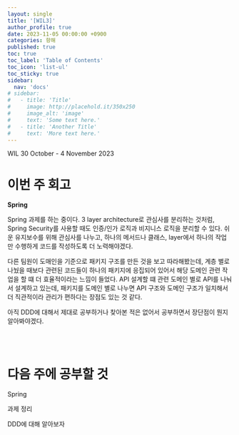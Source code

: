 ```yaml
---
layout: single
title: '[WIL3]'
author_profile: true
date: 2023-11-05 00:00:00 +0900
categories: 항해
published: true
toc: true
toc_label: 'Table of Contents'
toc_icon: 'list-ul'
toc_sticky: true
sidebar:
  nav: 'docs'
# sidebar:
#   - title: 'Title'
#     image: http://placehold.it/350x250
#     image_alt: 'image'
#     text: 'Some text here.'
#   - title: 'Another Title'
#     text: 'More text here.'
---
```


WIL 30 October - 4 November 2023

# 이번 주 회고

**Spring**

  Spring 과제를 하는 중이다. 3 layer architecture로 관심사를 분리하는 것처럼, Spring Security를 사용할 때도 인증/인가 로직과 비지니스 로직을 분리할 수 있다. 쉬운 유지보수를 위해 관심사를 나누고, 하나의 메서드나 클래스, layer에서 하나의 작업만 수행하게 코드를 작성하도록 더 노력해야겠다. 

  다른 팀원이 도매인을 기준으로 패키지 구조를 만든 것을 보고 따라해봤는데, 계층 별로 나눴을 때보다 관련된 코드들이 하나의 패키지에 응집되어 있어서 해당 도메인 관련 작업을 할 떄 더 효율적이라는 느낌이 들었다. API 설계할 떄 관련 도메인 별로 API를 나눠서 설계하고 있는데, 패키지를 도메인 별로 나누면 API 구조와 도메인 구조가 일치해서 더 직관적이라 관리가 편하다는 장점도 있는 것 같다.

  아직 DDD에 대해서 제대로 공부하거나 찾아본 적은 없어서 공부하면서 장단점이 뭔지 알아봐야겠다.


<br>
<br>

# 다음 주에 공부할 것

Spring

과제 정리

DDD에 대해 알아보자
